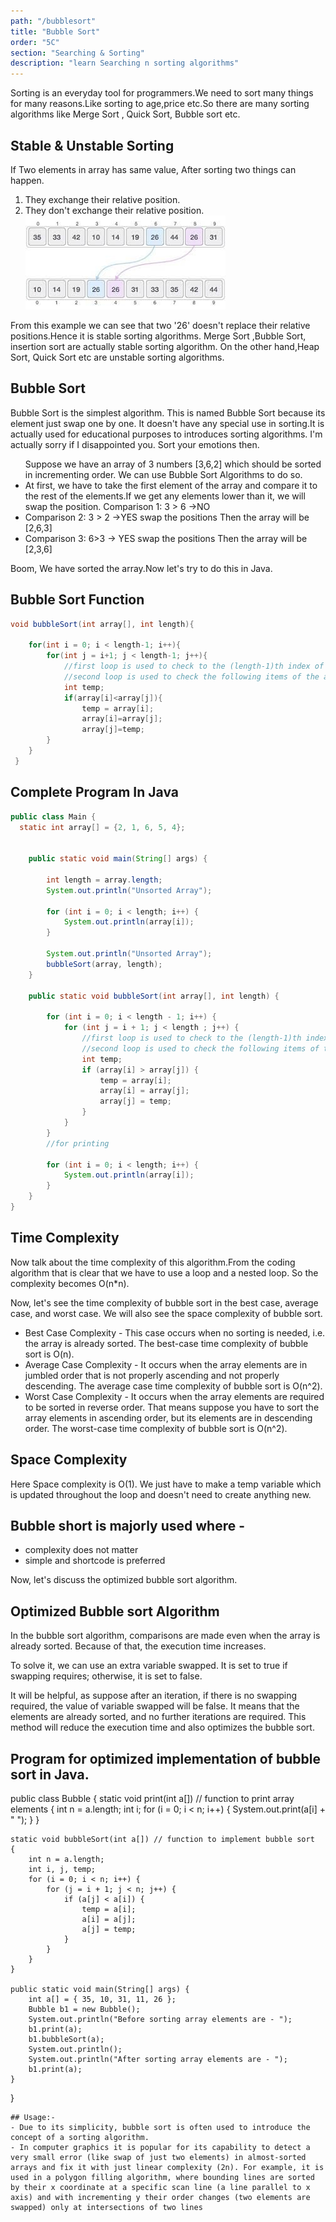 ```yaml
---
path: "/bubblesort"
title: "Bubble Sort"
order: "5C"
section: "Searching & Sorting"
description: "learn Searching n sorting algorithms"
---
```



Sorting is an everyday tool for programmers.We need to sort many things for many reasons.Like sorting to age,price etc.So
there are many sorting algorithms  like Merge Sort , Quick Sort, Bubble sort etc. 
## **Stable & Unstable Sorting**
If Two elements in  array has same value, After sorting two things can happen. 
1. They  exchange their relative position.
2. They don't exchange their relative position.
![Stable Sorting](./images/stableSort.jpeg)

From this example we can see that two '26' doesn't replace their relative positions.Hence it is 
stable sorting algorithms. 
Merge Sort ,Bubble Sort, insertion sort are actually stable sorting algorithm.
On the other hand,Heap Sort, Quick Sort etc are unstable sorting algorithms.

## **Bubble Sort** 
Bubble Sort is the simplest algorithm. This is named Bubble Sort because its element just swap
one by one.
It doesn't have any special use in sorting.It is actually used for educational purposes to introduces
sorting algorithms. I'm actually sorry if I disappointed you. Sort your emotions then. 


<ul>
Suppose we have an array of 3 numbers [3,6,2] which should be sorted in incrementing order. We can use Bubble Sort
Algorithms to do so. 
<li>
At first, we have to take the first element of the array and compare it to the rest of the
elements.If we get any elements lower than it, we will swap the position.
Comparison 1:  3 > 6 ->NO 
</li>

<li>
Comparison 2:  3 > 2
->YES swap the positions Then the array will be [2,6,3]

</li>
<li>
Comparison 3: 6>3 -> YES swap the positions Then the array will be [2,3,6] 

</li>
</ul>
Boom, We have sorted the array.Now let's try to do this in Java.

## **Bubble Sort Function**
```java 
void bubbleSort(int array[], int length){

    for(int i = 0; i < length-1; i++){
        for(int j = i+1; j < length-1; j++){
            //first loop is used to check to the (length-1)th index of the aray
            //second loop is used to check the following items of the arrays
            int temp;
            if(array[i]<array[j]){
                temp = array[i];
                array[i]=array[j];
                array[j]=temp;
        }
    }
 }

```

## **Complete Program In Java**
```java 
public class Main {
  static int array[] = {2, 1, 6, 5, 4};


    public static void main(String[] args) {

        int length = array.length;
        System.out.println("Unsorted Array");

        for (int i = 0; i < length; i++) {
            System.out.println(array[i]);
        }
        
        System.out.println("Unsorted Array");
        bubbleSort(array, length);
    }

    public static void bubbleSort(int array[], int length) {

        for (int i = 0; i < length - 1; i++) {
            for (int j = i + 1; j < length ; j++) {
                //first loop is used to check to the (length-1)th index of the aray
                //second loop is used to check the following items of the arrays
                int temp;
                if (array[i] > array[j]) {
                    temp = array[i];
                    array[i] = array[j];
                    array[j] = temp;
                }
            }
        }
        //for printing

        for (int i = 0; i < length; i++) {
            System.out.println(array[i]);
        }
    }
}

```
## **Time Complexity**
Now talk about the time complexity of this algorithm.From the coding algorithm that is clear that we have to use a loop and 
a nested loop. So the complexity becomes O(n*n).

Now, let's see the time complexity of bubble sort in the best case, average case, and worst case. We will also see the space complexity of bubble sort.

- Best Case Complexity - This case occurs when no sorting is needed, i.e. the array is already sorted. The best-case time complexity of bubble sort is O(n).
- Average Case Complexity - It occurs when the array elements are in jumbled order that is not properly ascending and not properly descending. The average case time complexity of bubble sort is O(n^2).
- Worst Case Complexity - It occurs when the array elements are required to be sorted in reverse order. That means suppose you have to sort the array elements in ascending order, but its elements are in descending order. The worst-case time complexity of bubble sort is O(n^2).

## **Space Complexity**
Here Space complexity is O(1). We just have to make a temp variable which is updated throughout the loop and doesn't need to
create anything new.

## Bubble short is majorly used where -

- complexity does not matter
- simple and shortcode is preferred

Now, let's discuss the optimized bubble sort algorithm.

## **Optimized Bubble sort Algorithm**
In the bubble sort algorithm, comparisons are made even when the array is already sorted. Because of that, the execution time increases.

To solve it, we can use an extra variable swapped. It is set to true if swapping requires; otherwise, it is set to false.

It will be helpful, as suppose after an iteration, if there is no swapping required, the value of variable swapped will be false. It means that the elements are already sorted, and no further iterations are required.
This method will reduce the execution time and also optimizes the bubble sort.

## Program for optimized implementation of bubble sort in Java.

public class Bubble {
    static void print(int a[]) // function to print array elements
    {
        int n = a.length;
        int i;
        for (i = 0; i < n; i++) {
            System.out.print(a[i] + " ");
        }
    }

    static void bubbleSort(int a[]) // function to implement bubble sort
    {
        int n = a.length;
        int i, j, temp;
        for (i = 0; i < n; i++) {
            for (j = i + 1; j < n; j++) {
                if (a[j] < a[i]) {
                    temp = a[i];
                    a[i] = a[j];
                    a[j] = temp;
                }
            }
        }
    }

    public static void main(String[] args) {
        int a[] = { 35, 10, 31, 11, 26 };
        Bubble b1 = new Bubble();
        System.out.println("Before sorting array elements are - ");
        b1.print(a);
        b1.bubbleSort(a);
        System.out.println();
        System.out.println("After sorting array elements are - ");
        b1.print(a);
    }
}
```
## Usage:-
- Due to its simplicity, bubble sort is often used to introduce the concept of a sorting algorithm. 
- In computer graphics it is popular for its capability to detect a very small error (like swap of just two elements) in almost-sorted arrays and fix it with just linear complexity (2n). For example, it is used in a polygon filling algorithm, where bounding lines are sorted by their x coordinate at a specific scan line (a line parallel to x axis) and with incrementing y their order changes (two elements are swapped) only at intersections of two lines